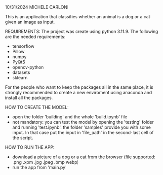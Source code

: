 10/31/2024      MICHELE     CARLONI

This is an application that classifies whether an animal is a dog or a cat given an image as input.

REQUIREMENTS:
The project was create using python 3.11.9.
The following are the needed requirements:
- tensorflow
- Pillow
- numpy
- PyQt5
- opencv-python
- datasets
- sklearn

For the people who want to keep the packages all in the same place, it is strongly recommended to create a new enviroment using anaconda
and install all the packages.

HOW TO CREATE THE MODEL:
- open the folder 'building' and the whole 'build.ipynb' file
- not mandatory: you can test the model by opening the 'testing' folder and running 'test.ipynb'. the folder 'samples' provide you with some input. In that case put the input in 'file_path' in the second-last cell of the script.

HOW TO RUN THE APP:
- download a picture of a dog or a cat from the browser (file supported: .png .xpm .jpg .jpeg .bmp webp)
- run the app from 'main.py'
